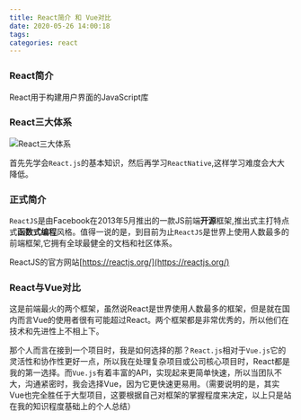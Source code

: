 ```yaml
---
title: React简介 和 Vue对比
date: 2020-05-26 14:00:18
tags:
categories: react
---
```


### React简介

React用于构建用户界面的JavaScript库

### React三大体系

![React三大体系](https://gitee.com/sunshine58/image-oss/raw/master/uPic/2020-05/React三大体系.png)

首先先学会`React.js`的基本知识，然后再学习`ReactNative`,这样学习难度会大大降低。

### 正式简介

`ReactJS`是由Facebook在2013年5月推出的一款JS前端**开源**框架,推出式主打特点式**函数式编程**风格。值得一说的是，到目前为止`ReactJS`是世界上使用人数最多的前端框架,它拥有全球最健全的文档和社区体系。

ReactJS的官方网站[https://reactjs.org/](https://reactjs.org/)

### React与Vue对比

这是前端最火的两个框架，虽然说React是世界使用人数最多的框架，但是就在国内而言Vue的使用者很有可能超过React。两个框架都是非常优秀的，所以他们在技术和先进性上不相上下。

那个人而言在接到一个项目时，我是如何选择的那？`React.js`相对于`Vue.js`它的灵活性和协作性更好一点，所以我在处理复杂项目或公司核心项目时，React都是我的第一选择。而`Vue.js`有着丰富的API，实现起来更简单快速，所以当团队不大，沟通紧密时，我会选择Vue，因为它更快速更易用。（需要说明的是，其实Vue也完全胜任于大型项目，这要根据自己对框架的掌握程度来决定，以上只是站在我的知识程度基础上的个人总结）

